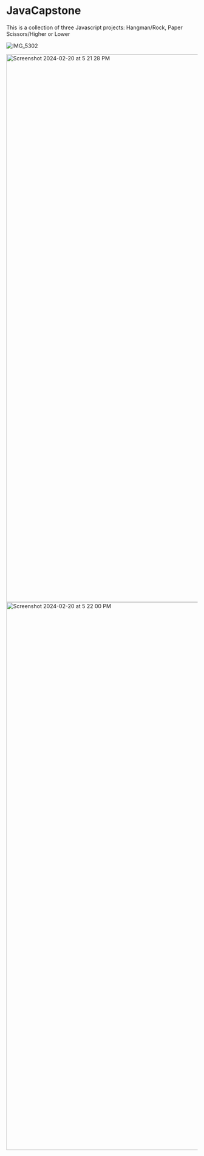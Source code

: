# JavaCapstone

This is a collection of three Javascript projects: Hangman/Rock, Paper Scissors/Higher or Lower

![IMG_5302](https://github.com/zcaggins/JavaCapstone/assets/145999645/9a3aaa1d-6c4e-45c3-a900-a973007345da)



<img width="1440" alt="Screenshot 2024-02-20 at 5 21 28 PM" src="https://github.com/zcaggins/JavaCapstone/assets/145999645/2fc503d3-1e60-459b-9820-cef203598caa">


<img width="1440" alt="Screenshot 2024-02-20 at 5 22 00 PM" src="https://github.com/zcaggins/JavaCapstone/assets/145999645/7f706565-61de-4f37-9a35-a087294dcdf5">
